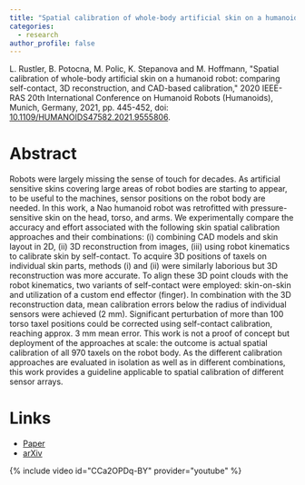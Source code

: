```yaml
---
title: "Spatial calibration of whole-body artificial skin on a humanoid robot: comparing self-contact, 3D reconstruction, and CAD-based calibration"
categories:
  - research
author_profile: false
---  
```

L. Rustler, B. Potocna, M. Polic, K. Stepanova and M. Hoffmann, "Spatial calibration of whole-body artificial skin on a
humanoid robot: comparing self-contact, 3D reconstruction, and CAD-based calibration," 2020 IEEE-RAS 20th International 
Conference on Humanoid Robots (Humanoids), Munich, Germany, 2021, pp. 445-452, 
doi: [10.1109/HUMANOIDS47582.2021.9555806](10.1109/HUMANOIDS47582.2021.9555806).

# Abstract
Robots were largely missing the sense of touch for decades. As artificial sensitive skins covering large areas of robot 
bodies are starting to appear, to be useful to the machines, sensor positions on the robot body are needed. In this 
work, a Nao humanoid robot was retrofitted with pressure-sensitive skin on the head, torso, and arms. We experimentally
compare the accuracy and effort associated with the following skin spatial calibration approaches and their 
combinations: (i) combining CAD models and skin layout in 2D, (ii) 3D reconstruction from images, (iii) using robot
kinematics to calibrate skin by self-contact. To acquire 3D positions of taxels on individual skin parts, methods (i) 
and (ii) were similarly laborious but 3D reconstruction was more accurate. To align these 3D point clouds with the
robot kinematics, two variants of self-contact were employed: skin-on-skin and utilization of a custom end effector 
(finger). In combination with the 3D reconstruction data, mean calibration errors below the radius of individual 
sensors were achieved (2 mm). Significant perturbation of more than 100 torso taxel positions could be corrected using
self-contact calibration, reaching approx. 3 mm mean error. This work is not a proof of concept but deployment of the 
approaches at scale: the outcome is actual spatial calibration of all 970 taxels on the robot body. As the different 
calibration approaches are evaluated in isolation as well as in different combinations, this work provides a guideline 
applicable to spatial calibration of different sensor arrays.

# Links
- [Paper](https://ieeexplore.ieee.org/document/9555806)
- [arXiv](https://drive.google.com/file/d/12KiZfZMiFZhHr8xuMZ-lMv0gJiEAmngn/view?usp=sharing)

{% include video id="CCa2OPDq-BY" provider="youtube" %}